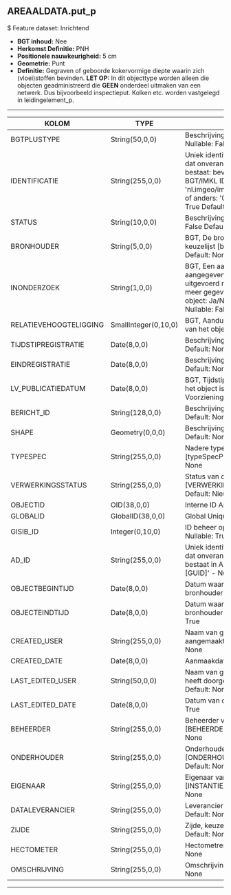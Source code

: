 ## AREAALDATA.put_p

$ Feature dataset: Inrichtend

* __BGT inhoud:__ Nee
* __Herkomst Definitie:__ PNH
* __Positionele nauwkeurigheid:__ 5 cm
* __Geometrie:__ Punt
* __Definitie:__ Gegraven of geboorde kokervormige diepte waarin zich (vloei)stoffen bevinden. __LET OP:__ In dit objecttype worden alleen die objecten geadministreerd die __GEEN__ onderdeel uitmaken van een netwerk. Dus bijvoorbeeld inspectieput. Kolken etc. worden vastgelegd in leidingelement_p.  

***

|KOLOM                               |TYPE          	        |DEFINITIE|
|------                          	 |----          	        |-----    |
|BGTPLUSTYPE                         |String(50,0,0)         |Beschrijving - keuzelijst [typePUT] Nullable: False Default: None|
|IDENTIFICATIE                       |String(255,0,0)        |Uniek identificatienummer voor het object dat onveranderlijk is zolang het object bestaat: bevat indien van toepassing BGT/IMKL ID in format 'nl.imgeo/imkl.bronhouderscode.LokaalID' of anders: '00000'.LokaalID - Nullable: True Default: None|
|STATUS                              |String(10,0,0)         |Beschrijving - keuzelijst [status] Nullable: False Default: :bestaand|
|BRONHOUDER                          |String(5,0,0)          |BGT, De bronhoudercode van het object, keuzelijst [bronhouder] - Nullable: False Default: None|
|INONDERZOEK                         |String(1,0,0)          |BGT, Een aanduiding waarmee wordt aangegeven dat een onderzoek wordt uitgevoerd naar de juistheid van een of meer gegevens van het betreffende object: Ja/Nee, keuzelijst [jaNee] Nullable: False Default: N|
|RELATIEVEHOOGTELIGGING              |SmallInteger(0,10,0)   |BGT, Aanduiding voor de relatieve hoogte van het object - Nullable: False Default: 0|
|TIJDSTIPREGISTRATIE                 |Date(8,0,0)            |Beschrijving - keuzelijst [] Nullable: True Default: None|
|EINDREGISTRATIE                     |Date(8,0,0)            |Beschrijving - keuzelijst [] Nullable: True Default: None|
|LV_PUBLICATIEDATUM                  |Date(8,0,0)            |BGT, Tijdstip waarop deze instantie van het object is opgenomen in de Landelijke Voorziening - Nullable: True|
|BERICHT_ID                          |String(128,0,0)        |Beschrijving - keuzelijst [] Nullable: True Default: None|
|SHAPE                               |Geometry(0,0,0)        |Beschrijving: - keuzelijst [] Nullable: True Default: None|
|TYPESPEC                            |String(255,0,0)        |Nadere typering van het object, keuzelijst [typeSpecPUT] - Nullable: True Default: None|
|VERWERKINGSSTATUS                   |String(255,0,0)        |Status van de gegevens, keuzelijst [VERWERKINGSSTATUS] - Nullable: False Default: Nieuw|
|OBJECTID                            |OID(38,0,0)            |Interne ID ArcGIS - Nullable: False|
|GLOBALID                            |GlobalID(38,0,0)       |Global Unique Identifier - Nullable: False|
|GISIB_ID                            |Integer(0,10,0)        |ID beheer openbare ruimte (GISIB) - Nullable: True|
|AD_ID                               |String(255,0,0)        |Uniek identificatienummer voor het object dat onveranderlijk is zolang het object bestaat in Areaaldata: in format 'AD.[GUID]' - Nullable: False Default: None|
|OBJECTBEGINTIJD                     |Date(8,0,0)            |Datum waarop het object bij de bronhouder is ontstaan - Nullable: True|
|OBJECTEINDTIJD                      |Date(8,0,0)            |Datum waarop het object bij de bronhouder niet meer geldig is - Nullable: True|
|CREATED_USER                        |String(255,0,0)        |Naam van gebruiker die de rij heeft aangemaakt - Nullable: True Default: None|
|CREATED_DATE                        |Date(8,0,0)            |Aanmaakdatum - Nullable: True|
|LAST_EDITED_USER                    |String(50,0,0)         |Naam van gebruiker die de laatste mutatie heeft doorgevoerd - Nullable: True Default: None|
|LAST_EDITED_DATE                    |Date(8,0,0)            |Datum van de laatste mutatie - Nullable: True|
|BEHEERDER                           |String(255,0,0)        |Beheerder van het object, keuzelijst [BEHEERDER] - Nullable: True Default: None|
|ONDERHOUDER                         |String(255,0,0)        |Onderhouder van het object, keuzelijst [ONDERHOUDER] - Nullable: True Default: None|
|EIGENAAR                            |String(255,0,0)        |Eigenaar van het object, keuzelijst [INSTANTIE] - Nullable: True Default: None| 
|DATALEVERANCIER                     |String(255,0,0)        |Leverancier van de data - Nullable: True Default: None|
|ZIJDE                               |String(255,0,0)        |Zijde, keuzelijst [ZIJDE] - Nullable: True Default: None|
|HECTOMETER                          |String(255,0,0)        |Hectometrering - Nullable: True Default: None|
|OMSCHRIJVING                        |String(255,0,0)        |Omschrijving - Nullable: True Default: None|


***
